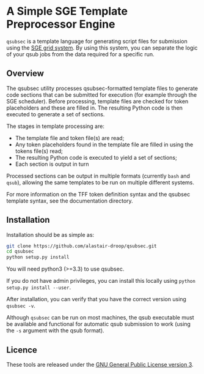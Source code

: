 # A Simple SGE Template Preprocessor Engine


`qsubsec` is a template language for generating script files for submission using the [SGE grid system](https://arc.liv.ac.uk/trac/SGE). By using this system, you can separate the logic of your qsub jobs from the data required for a specific run.

## Overview

The qsubsec utility processes qsubsec-formatted template files to generate code sections that can be submitted for execution (for example through the SGE scheduler). Before processing, template files are checked for token placeholders and these are filled in. The resulting Python code is then executed to generate a set of sections.

The stages in template processing are:

* The template file and token file(s) are read;
* Any token placeholders found in the template file are filled in using the tokens file(s) read;
* The resulting Python code is executed to yield a set of sections;
* Each section is output in turn

Processed sections can be output in multiple formats (currently `bash` and `qsub`), allowing the same templates to be run on multiple different systems.

For more information on the TFF token definition syntax and the qsubsec template syntax, see the documentation directory.


## Installation

Installation should be as simple as:

~~~bash
git clone https://github.com/alastair-droop/qsubsec.git
cd qsubsec
python setup.py install
~~~

You will need python3 (>=3.3) to use qsubsec.

If you do not have admin privileges, you can install this locally using `python setup.py install --user`.

After installation, you can verify that you have the correct version using `qsubsec -v`.

Although `qsubsec` can be run on most machines, the qsub executable must be available and functional for automatic qsub submission to work (using the `-s` argument with the qsub format).

## Licence

These tools are released under the [GNU General Public License version 3](http://www.gnu.org/licenses/gpl.html).
